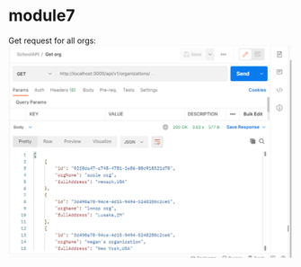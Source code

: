 # module7
Get request for all orgs:
![mod7.png](https://github.com/mm2288/module6-new/blob/master/images/mod7.png?raw=true)
